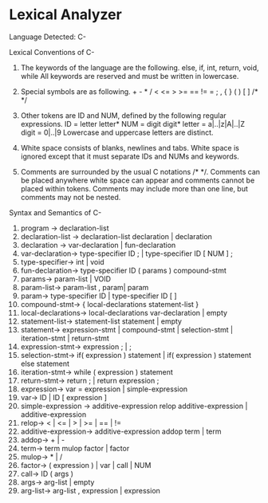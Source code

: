 # Lexical Analyzer

Language Detected: C-

Lexical Conventions of C-

1. The keywords of the language are the following.
	else, if, int, return, void, while
All keywords are reserved and must be written in lowercase.

2. Special symbols are as following.
	\+ \- \* / < <= > >= == != = ; , { } ( ) [ ] /* */

3. Other tokens are ID and NUM, defined by the following regular expressions.
	ID = letter letter*
	NUM = digit digit*
	letter = a|..|z|A|..|Z
	digit = 0|..|9
	Lowercase and uppercase letters are distinct.

4. White space consists of blanks, newlines and tabs. White space is ignored except
that it must separate IDs and NUMs and keywords.

5. Comments are surrounded by the usual C notations /* */. Comments can be placed
anywhere white space can appear and comments cannot be placed within tokens.
Comments may include more than one line, but comments may not be nested.


Syntax and Semantics of C-

1. program -> declaration-list
2. declaration-list -> declaration-list declaration | declaration
3. declaration -> var-declaration | fun-declaration
4. var-declaration-> type-specifier ID ; | type-specifier ID [ NUM ] ;
5. type-specifier-> int | void
6. fun-declaration-> type-specifier ID ( params ) compound-stmt
7. params-> param-list | VOID
8. param-list-> param-list , param| param
9. param-> type-specifier ID | type-specifier ID [ ]
10. compound-stmt-> { local-declarations statement-list }
11. local-declarations-> local-declarations var-declaration | empty
12. statement-list-> statement-list statement | empty
13. statement-> expression-stmt | compound-stmt | selection-stmt | iteration-stmt | return-stmt
14. expression-stmt-> expression ; | ;
15. selection-stmt-> if( expression ) statement | if( expression ) statement else
statement
16. iteration-stmt-> while ( expression ) statement
17. return-stmt-> return ; | return expression ;
18. expression-> var = expression | simple-expression
19. var-> ID | ID [ expression ]
20. simple-expression -> additive-expression relop additive-expression | additive-expression
21. relop-> < | <= | > | >= | == | !=
22. additive-expression-> additive-expression addop term | term
23. addop-> + | -
24. term-> term mulop factor | factor
25. mulop-> * | /
26. factor-> ( expression ) | var | call | NUM
27. call-> ID ( args )
28. args-> arg-list | empty
29. arg-list-> arg-list , expression | expression
